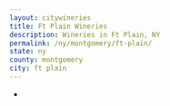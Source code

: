 ```yaml
---
layout: citywineries
title: Ft Plain Wineries
description: Wineries in Ft Plain, NY
permalink: /ny/montgomery/ft-plain/
state: ny
county: montgomery
city: ft plain
---
```

-
